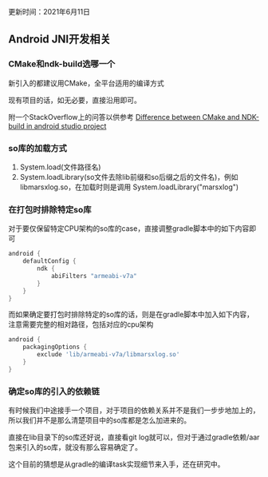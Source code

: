 更新时间：2021年6月11日



## Android JNI开发相关



### CMake和ndk-build选哪一个

新引入的都建议用CMake，全平台适用的编译方式

现有项目的话，如无必要，直接沿用即可。

附一个StackOverflow上的问答以供参考 [Difference between CMake and NDK-build in android studio project](https://stackoverflow.com/questions/39589427/difference-between-cmake-and-ndk-build-in-android-studio-project/39601122#39601122)



### so库的加载方式

1. System.load(文件路径名)
2. System.loadLibrary(so文件去除lib前缀和so后缀之后的文件名)，例如libmarsxlog.so，在加载时则是调用 System.loadLibrary("marsxlog")



### 在打包时排除特定so库

对于要仅保留特定CPU架构的so库的case，直接调整gradle脚本中的如下内容即可

````groovy
android {
	defaultConfig {
		ndk {
			abiFilters "armeabi-v7a"
		}
	}
}
````

而如果确定要打包时排除特定的so库的话，则是在gradle脚本中加入如下内容，注意需要完整的相对路径，包括对应的cpu架构

````groovy
android {
	packagingOptions {
		exclude 'lib/armeabi-v7a/libmarsxlog.so'
	}
}
````



### 确定so库的引入的依赖链

有时候我们中途接手一个项目，对于项目的依赖关系并不是我们一步步地加上的，所以我们并不是那么清楚项目中的so库都是怎么加进来的。

直接在lib目录下的so库还好说，直接看git log就可以，但对于通过gradle依赖/aar包来引入的so库，就没有那么容易确定了。

这个目前的猜想是从gradle的编译task实现细节来入手，还在研究中。